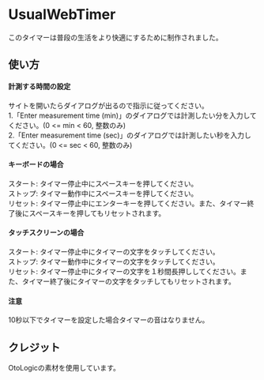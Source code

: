 # UsualWebTimer
このタイマーは普段の生活をより快適にするために制作されました。

## 使い方
#### 計測する時間の設定
サイトを開いたらダイアログが出るので指示に従ってください。  
1.「Enter measurement time (min)」のダイアログでは計測したい分を入力してください。(0 <= min < 60, 整数のみ)  
2.「Enter measurement time (sec)」のダイアログでは計測したい秒を入力してください。(0 <= sec < 60, 整数のみ)
#### キーボードの場合
スタート: タイマー停止中にスペースキーを押してください。  
ストップ: タイマー動作中にスペースキーを押してください。  
リセット: タイマー停止中にエンターキーを押してください。また、タイマー終了後にスペースキーを押してもリセットされます。
#### タッチスクリーンの場合
スタート: タイマー停止中にタイマーの文字をタッチしてください。  
ストップ: タイマー動作中にタイマーの文字をタッチしてください。  
リセット: タイマー停止中にタイマーの文字を１秒間長押ししてください。また、タイマー終了後にタイマーの文字をタッチしてもリセットされます。
#### 注意
10秒以下でタイマーを設定した場合タイマーの音はなりません。
## クレジット
OtoLogicの素材を使用しています。
